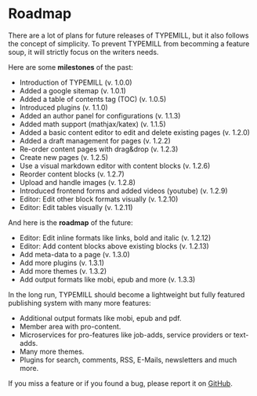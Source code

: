 # Roadmap

There are a lot of plans for future releases of TYPEMILL, but it also follows the concept of simplicity. To prevent TYPEMILL from becomming a feature soup, it will strictly focus on the writers needs.

Here are some **milestones** of the past:

* Introduction of TYPEMILL (v. 1.0.0)
* Added a google sitemap (v. 1.0.1)
* Added a table of contents tag (TOC) (v. 1.0.5)
* Introduced plugins (v. 1.1.0)
* Added an author panel for configurations (v. 1.1.3)
* Added math support (mathjax/katex) (v. 1.1.5) 
* Added a basic content editor to edit and delete existing pages (v. 1.2.0)
* Added a draft management for pages (v. 1.2.2)
* Re-order content pages with drag&drop (v. 1.2.3)
* Create new pages (v. 1.2.5)
* Use a visual markdown editor with content blocks (v. 1.2.6)
* Reorder content blocks (v. 1.2.7)
* Upload and handle images (v. 1.2.8)
* Introduced frontend forms and added videos (youtube) (v. 1.2.9)
* Editor: Edit other block formats visually (v. 1.2.10)
* Editor: Edit tables visually (v. 1.2.11)

And here is the **roadmap** of the future:

* Editor: Edit inline formats like links, bold and italic (v. 1.2.12)
* Editor: Add content blocks above existing blocks (v. 1.2.13)
* Add meta-data to a page (v. 1.3.0)
* Add more plugins (v. 1.3.1)
* Add more themes (v. 1.3.2)
* Add output formats like mobi, epub and more (v. 1.3.3)

In the long run, TYPEMILL should become a lightweight but fully featured publishing system with many more features: 

* Additional output formats like mobi, epub and pdf.
* Member area with pro-content.
* Microservices for pro-features like job-adds, service providers or text-adds. 
* Many more themes.
* Plugins for search, comments, RSS, E-Mails, newsletters and much more.

If you miss a feature or if you found a bug, please report it on [GitHub](https://github.com/trendschau/typemill).

